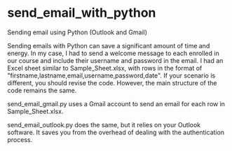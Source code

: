 # send_email_with_python
Sending email using Python (Outlook and Gmail)

Sending emails with Python can save a significant amount of time and energy. In my case, I had to send a welcome message to each enrolled in our course and include their username and password in the email. I had an Excel sheet similar to Sample_Sheet.xlsx, with rows in the format of "firstname,lastname,email,username,password,date". If your scenario is different, you should revise the code. However, the main structure of the code remains the same.


send_email_gmail.py uses a Gmail account to send an email for each row in Sample_Sheet.xlsx.

send_email_outlook.py does the same, but it relies on your Outlook software. It saves you from the overhead of dealing with the authentication process.
